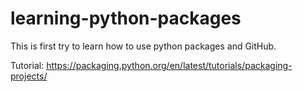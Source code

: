 # learning-python-packages
This is first try to learn how to use python packages and GitHub.

Tutorial: https://packaging.python.org/en/latest/tutorials/packaging-projects/

